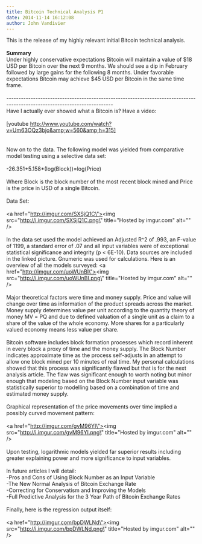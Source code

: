 ```yaml
---
title: Bitcoin Technical Analysis P1
date: 2014-11-14 16:12:08
author: John Vandivier
---
```




This is the release of my highly relevant initial Bitcoin technical analysis.<br /><br /><b>Summary</b><br />Under highly conservative expectations Bitcoin will maintain a value of $18 USD per Bitcoin over the next 9 months. We should see a dip in February followed by large gains for the following 8 months. Under favorable expectations Bitcoin may achieve $45 USD per Bitcoin in the same time frame.<br /><br />--------------------------------------------------------------------------------------------------------------------------<br />Have I actually ever showed what a Bitcoin is? Have a video:<br /><br />[youtube http://www.youtube.com/watch?v=Um63OQz3bjo&amp;w=560&amp;h=315]<br /><br /><br />Now on to the data. The following model was yielded from comparative model testing using a selective data set:<br /><br />-26.351+5.158*(log(Block))=log(Price)<br /><br />Where Block is the block number of the most recent block mined and Price is the price in USD of a single Bitcoin.<br /><br />Data Set:<br /><br /><a href=\"http://imgur.com/SXSjQ1C\"><img src=\"http://i.imgur.com/SXSjQ1C.png\" title=\"Hosted by imgur.com\" alt=\"\" /></a><br /><br />In the data set used the model achieved an Adjusted R^2 of .993, an F-value of 1199, a standard error of .07 and all input variables were of exceptional statistical significance and integrity (p &lt; 6E-10). Data sources are included in the linked picture. Gnumeric was used for calculations.  Here is an overview of all the models surveyed:  <a href=\"http://imgur.com/uoWUnBI\"><img src=\"http://i.imgur.com/uoWUnBI.png\" title=\"Hosted by imgur.com\" alt=\"\" /></a><br /><br />Major theoretical factors were time and money supply. Price and value will change over time as information of the product spreads across the market. Money supply determines value per unit according to the quantity theory of money MV = PQ and due to defined valuation of a single unit as a claim to a share of the value of the whole economy. More shares for a particularly valued economy means less value per share.<br /><br />Bitcoin software includes block formation processes which record inherent in every block a proxy of time and the money supply. The Block Number indicates approximate time as the process self-adjusts in an attempt to allow one block mined per 10 minutes of real time. My personal calculations showed that this process was significantly flawed but that is for the next analysis article. The flaw was significant enough to worth noting but minor enough that modeling based on the Block Number input variable was statistically superior to modelling based on a combination of time and estimated money supply.<br /><br />Graphical representation of the price movements over time implied a possibly curved movement pattern:<br /><br /><a href=\"http://imgur.com/gvM96YI\"><img src=\"http://i.imgur.com/gvM96YI.png\" title=\"Hosted by imgur.com\" alt=\"\" /></a><br /><br />Upon testing, logarithmic models yielded far superior results including greater explaining power and more significance to input variables.<br /><br />In future articles I will detail:<br />-Pros and Cons of Using Block Number as an Input Variable<br />-The New Normal Analysis of Bitcoin Exchange Rate<br />-Correcting for Conservatism and Improving the Models<br />-Full Predictive Analysis for the 3 Year Path of Bitcoin Exchange Rates<br /><br />Finally, here is the regression output itself:<br /><br /><a href=\"http://imgur.com/bpDWLNd\"><img src=\"http://i.imgur.com/bpDWLNd.png\" title=\"Hosted by imgur.com\" alt=\"\" /></a>